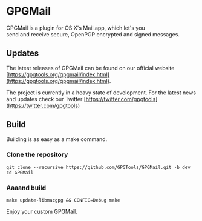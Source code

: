 GPGMail
=======

GPGMail is a plugin for OS X's Mail.app, which let's you <br>send
and receive secure, OpenPGP encrypted and signed messages.

Updates
-------

The latest releases of GPGMail can be found on our official website [https://gpgtools.org/gpgmail/index.html](https://gpgtools.org/gpgmail/index.html).

The project is currently in a heavy state of development. For the latest news and updates check our Twitter [https://twitter.com/gpgtools](https://twitter.com/gpgtools)

Build
-----

Building is as easy as a make command.

### Clone the repository

    git clone --recursive https://github.com/GPGTools/GPGMail.git -b dev
    cd GPGMail

### Aaaand build

    make update-libmacgpg && CONFIG=Debug make


Enjoy your custom GPGMail.

